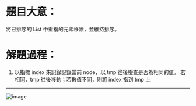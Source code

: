 # 題目大意：
將已排序的 List 中重複的元素移除，並維持排序。

# 解題過程：
1. 以指標 index 來記錄記錄當前 node，以 tmp 往後檢查是否為相同的值。
若相同，tmp 往後移動；若數值不同，則將 index 指到 tmp 上

---------------
![image](https://github.com/00757129/Leetcode/assets/58520935/41c7a577-73e5-4749-ae04-a98749aa14b6)

